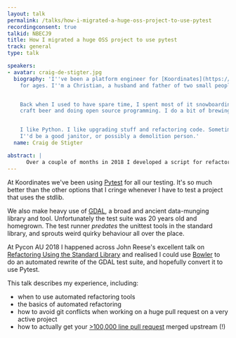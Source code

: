 ```yaml
---
layout: talk
permalink: /talks/how-i-migrated-a-huge-oss-project-to-use-pytest
recordingconsent: true
talkid: NBECJ9
title: How I migrated a huge OSS project to use pytest
track: general
type: talk

speakers:
- avatar: craig-de-stigter.jpg
  biography: 'I''ve been a platform engineer for [Koordinates](https://koordinates.com/)
    for ages. I''m a Christian, a husband and father of two small people.


    Back when I used to have spare time, I spent most of it snowboarding, drinking
    craft beer and doing open source programming. I do a bit of brewing now and then.


    I like Python. I like upgrading stuff and refactoring code. Sometimes I think
    I''d be a good janitor, or possibly a demolition person.'
  name: Craig de Stigter

abstract: | 
      Over a couple of months in 2018 I developed a script for refactoring GDAL's ancient and arcane test suite to use Pytest. The final pull request was over 118,000 lines. This talk covers how I did it and what I learned.
---
```


At Koordinates we've been using [Pytest](https://docs.pytest.org/en/latest/) for all our testing. It's so much better than the other options that I cringe whenever I have to test a project that uses the stdlib.

We also make heavy use of [GDAL](https://www.gdal.org/), a broad and ancient data-munging library and tool. Unfortunately the test suite was 20 years old and homegrown. The test runner *predates* the unittest tools in the standard library, and sprouts weird quirky behaviour all over the place.

At Pycon AU 2018 I happened across John Reese's excellent talk on [Refactoring Using the Standard Library](https://2018.pycon-au.org/talks/45063-refactoring-code-with-the-standard-library/) and realised I could use [Bowler](https://pybowler.io/) to do an automated rewrite of the GDAL test suite, and hopefully convert it to use Pytest.

This talk describes my experience, including:
 * when to use automated refactoring tools
 * the basics of automated refactoring
 * how to avoid git conflicts when working on a huge pull request on a very active project
 * how to actually get your [>100,000 line pull request](https://github.com/osgeo/gdal) merged upstream (!)
